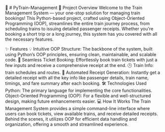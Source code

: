 🚆 # PyTrain-Management
🚀 Project Overview
Welcome to the Train Management System — your one-stop solution for managing train bookings! This Python-based project, crafted using Object-Oriented Programming (OOP), streamlines the entire train journey process, from scheduling trains to issuing detailed passenger receipts. Whether you're booking a short trip or a long journey, this system has you covered with all the necessary features.

✨ Features
💡 Intuitive OOP Structure: The backbone of the system, built using Python’s OOP principles, ensuring clean, maintainable, and scalable code.
🎫 Seamless Ticket Booking: Effortlessly book train tickets with just a few inputs and receive a comprehensive receipt at the end.
🕒 Train Info: train schedules and routes. 
📄 Automated Receipt Generation: Instantly get a detailed receipt with all the key info like passenger details, train name, timings, and fare summary after each booking.
🛠 Technologies Used
Python: The primary language for implementing the core functionalities.
Object-Oriented Programming (OOP): For a flexible and well-structured design, making future enhancements easier.
💻 How It Works
The Train Management System provides a simple command-line interface where users can book tickets, view available trains, and receive detailed receipts. Behind the scenes, it utilizes OOP for efficient data handling and organization, offering a smooth and streamlined experience.
